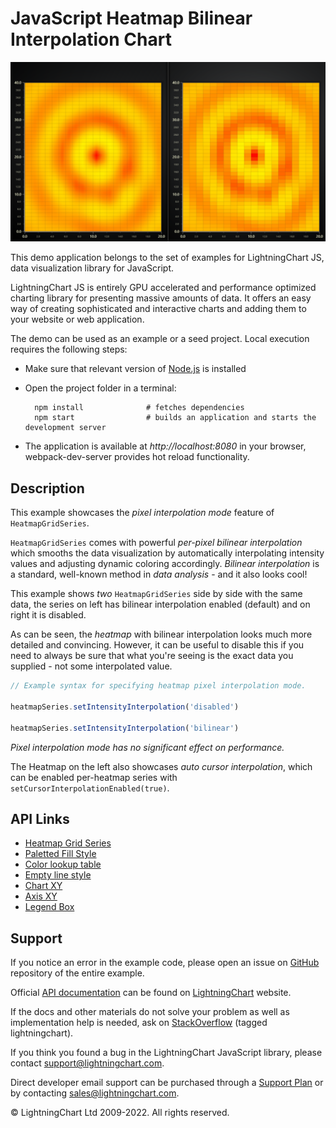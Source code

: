 # JavaScript Heatmap Bilinear Interpolation Chart

![JavaScript Heatmap Bilinear Interpolation Chart](heatmapGridPixelInterpolation-darkGold.png)

This demo application belongs to the set of examples for LightningChart JS, data visualization library for JavaScript.

LightningChart JS is entirely GPU accelerated and performance optimized charting library for presenting massive amounts of data. It offers an easy way of creating sophisticated and interactive charts and adding them to your website or web application.

The demo can be used as an example or a seed project. Local execution requires the following steps:

-   Make sure that relevant version of [Node.js](https://nodejs.org/en/download/) is installed
-   Open the project folder in a terminal:

          npm install              # fetches dependencies
          npm start                # builds an application and starts the development server

-   The application is available at _http://localhost:8080_ in your browser, webpack-dev-server provides hot reload functionality.


## Description

This example showcases the _pixel interpolation mode_ feature of `HeatmapGridSeries`.

`HeatmapGridSeries` comes with powerful _per-pixel bilinear interpolation_ which smooths the data visualization by automatically interpolating intensity values and adjusting dynamic coloring accordingly.
_Bilinear interpolation_ is a standard, well-known method in _data analysis_ - and it also looks cool!

This example shows _two_ `HeatmapGridSeries` side by side with the same data, the series on left has bilinear interpolation enabled (default) and on right it is disabled.

As can be seen, the _heatmap_ with bilinear interpolation looks much more detailed and convincing.
However, it can be useful to disable this if you need to always be sure that what you're seeing is the exact data you supplied - not some interpolated value.

```js
// Example syntax for specifying heatmap pixel interpolation mode.

heatmapSeries.setIntensityInterpolation('disabled')

heatmapSeries.setIntensityInterpolation('bilinear')
```

_Pixel interpolation mode has no significant effect on performance._

The Heatmap on the left also showcases _auto cursor interpolation_, which can be enabled per-heatmap series with `setCursorInterpolationEnabled(true)`.


## API Links

* [Heatmap Grid Series]
* [Paletted Fill Style]
* [Color lookup table]
* [Empty line style]
* [Chart XY]
* [Axis XY]
* [Legend Box]


## Support

If you notice an error in the example code, please open an issue on [GitHub][0] repository of the entire example.

Official [API documentation][1] can be found on [LightningChart][2] website.

If the docs and other materials do not solve your problem as well as implementation help is needed, ask on [StackOverflow][3] (tagged lightningchart).

If you think you found a bug in the LightningChart JavaScript library, please contact support@lightningchart.com.

Direct developer email support can be purchased through a [Support Plan][4] or by contacting sales@lightningchart.com.

[0]: https://github.com/Arction/
[1]: https://lightningchart.com/lightningchart-js-api-documentation/
[2]: https://lightningchart.com
[3]: https://stackoverflow.com/questions/tagged/lightningchart
[4]: https://lightningchart.com/support-services/

© LightningChart Ltd 2009-2022. All rights reserved.


[Heatmap Grid Series]: https://lightningchart.com/lightningchart-js-api-documentation/v4.1.0/classes/HeatmapGridSeriesIntensityValues.html
[Paletted Fill Style]: https://lightningchart.com/lightningchart-js-api-documentation/v4.1.0/classes/PalettedFill.html
[Color lookup table]: https://lightningchart.com/lightningchart-js-api-documentation/v4.1.0/classes/LUT.html
[Empty line style]: https://lightningchart.com/lightningchart-js-api-documentation/v4.1.0/variables/emptyLine.html
[Chart XY]: https://lightningchart.com/lightningchart-js-api-documentation/v4.1.0/classes/ChartXY.html
[Axis XY]: https://lightningchart.com/lightningchart-js-api-documentation/v4.1.0/classes/Axis.html
[Legend Box]: https://lightningchart.com/lightningchart-js-api-documentation/v4.1.0/classes/Chart.html#addLegendBox

